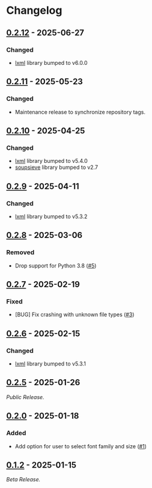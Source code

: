# Changelog

<!--------------------------------------------------------------------->

## [0.2.12][0.2.12] - 2025-06-27

### Changed

* [lxml][lxml] library bumped to v6.0.0

<!--------------------------------------------------------------------->

## [0.2.11][0.2.11] - 2025-05-23

### Changed

* Maintenance release to synchronize repository tags.

<!--------------------------------------------------------------------->

## [0.2.10][0.2.10] - 2025-04-25

### Changed

* [lxml][lxml] library bumped to v5.4.0
* [soupsieve][soupsieve] library bumped to v2.7

<!--------------------------------------------------------------------->

## [0.2.9][0.2.9] - 2025-04-11

### Changed

* [lxml][lxml] library bumped to v5.3.2

<!--------------------------------------------------------------------->

## [0.2.8][0.2.8] - 2025-03-06

### Removed

* Drop support for Python 3.8 ([#5][issue5])

<!--------------------------------------------------------------------->

## [0.2.7][0.2.7] - 2025-02-19

### Fixed

* \[BUG\] Fix crashing with unknown file types ([#3][issue3])

<!--------------------------------------------------------------------->

## [0.2.6][0.2.6] - 2025-02-15

### Changed

* [lxml][lxml] library bumped to v5.3.1

<!--------------------------------------------------------------------->

## [0.2.5][0.2.5] - 2025-01-26

_Public Release._

<!--------------------------------------------------------------------->

## [0.2.0][0.2.0] - 2025-01-18

### Added

* Add option for user to select font family and size ([#1][issue1])

<!--------------------------------------------------------------------->

## [0.1.2][0.1.2] - 2025-01-15

_Beta Release._

<!--------------------------------------------------------------------->

[0.1.2]: https://github.com/geozeke/smvp/releases/tag/v0.1.2
[0.2.0]: https://github.com/geozeke/smvp/releases/tag/v0.2.0
[0.2.10]: https://github.com/geozeke/smvp/releases/tag/v0.2.10
[0.2.11]: https://github.com/geozeke/smvp/releases/tag/v0.2.11
[0.2.12]: https://github.com/geozeke/smvp/releases/tag/v0.2.12
[0.2.5]: https://github.com/geozeke/smvp/releases/tag/v0.2.5
[0.2.6]: https://github.com/geozeke/smvp/releases/tag/v0.2.6
[0.2.7]: https://github.com/geozeke/smvp/releases/tag/v0.2.7
[0.2.8]: https://github.com/geozeke/smvp/releases/tag/v0.2.8
[0.2.9]: https://github.com/geozeke/smvp/releases/tag/v0.2.9
[issue1]: https://github.com/geozeke/smvp/issues/1
[issue3]: https://github.com/geozeke/smvp/issues/3
[issue5]: https://github.com/geozeke/smvp/issues/5
[lxml]: https://lxml.de
[soupsieve]: https://pypi.org/project/soupsieve/
